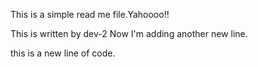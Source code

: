  This is a simple read me file.Yahoooo!!

This is written by dev-2
Now I'm adding another new line.

this is a new line of code.
